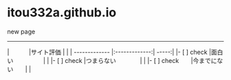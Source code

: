 # itou332a.github.io
new page<hr>
|	        　　　|サイト評価     |       |
| ------------- |:-------------:| -----:|
|- [ ] check    |面白い　　　　　|       |
|- [ ] check    |つまらない　　　　|       |
|- [ ] check　　|今までにない　　|       |